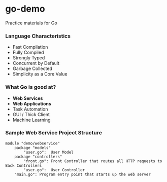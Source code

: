 # go-demo
Practice materials for Go

### Language Characteristics
* Fast Compilation
* Fully Compiled
* Strongly Typed
* Concurrent by Default
* Garbage Collected
* Simplicity as a Core Value

### What Go is good at?
* **Web Services**
* **Web Applications**
* Task Automation
* GUI / Thick Client
* Machine Learning

### Sample Web Service Project Structure
```
module "demo/webservice"
    package "models"
        "user.go":  User Model
    package "controllers"
        "front.go": Front Controller that routes all HTTP requests to Back Controllers
        "user.go":  User Controller
    "main.go": Program entry point that starts up the web server
```

